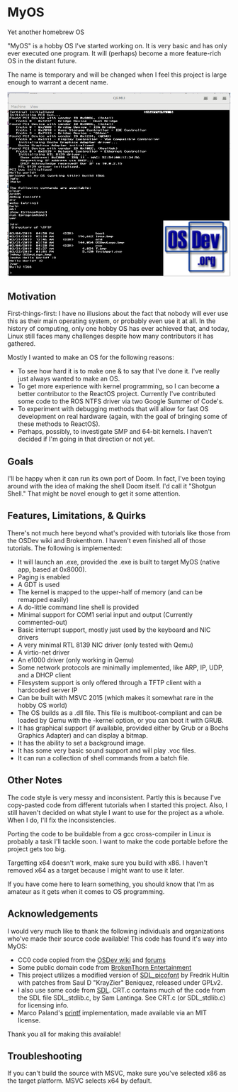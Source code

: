 # MyOS
Yet another homebrew OS

"MyOS" is a hobby OS I've started working on. It is very basic and has only ever executed one program. It will (perhaps) become a more feature-rich OS in the distant future.

The name is temporary and will be changed when I feel this project is large enough to warrant a decent name.

![Screenshot with test image](https://raw.githubusercontent.com/coderTrevor/MyOS/master/Media/Screenshots/MyOS_Graphical1.png "MyOS Screenshot")


## Motivation
First-things-first: I have no illusions about the fact that nobody will ever use this as their main operating system, or probably even use it at all. In the history of computing, only one hobby OS has ever achieved that, and today, Linux still faces many challenges despite how many contributors it has gathered.

Mostly I wanted to make an OS for the following reasons:
* To see how hard it is to make one & to say that I've done it. I've really just always wanted to make an OS.
* To get more experience with kernel programming, so I can become a better contributor to the ReactOS project. Currently I've contributed some code to the ROS NTFS driver via two Google Summer of Code's.
* To experiment with debugging methods that will allow for fast OS development on real hardware (again, with the goal of bringing some of these methods to ReactOS).
* Perhaps, possibly, to investigate SMP and 64-bit kernels. I haven't decided if I'm going in that direction or not yet.

## Goals
I'll be happy when it can run its own port of Doom. In fact, I've been toying around with the idea of making the shell Doom itself. I'd call it "Shotgun Shell." That might be novel enough to get it some attention.

## Features, Limitations, & Quirks
There's not much here beyond what's provided with tutorials like those from the OSDev wiki and Brokenthorn. I haven't even finished all of those tutorials. The following is implemented:
* It will launch an .exe, provided the .exe is built to target MyOS (native app, based at 0x8000).
* Paging is enabled
* A GDT is used
* The kernel is mapped to the upper-half of memory (and can be remapped easily)
* A do-little command line shell is provided
* Minimal support for COM1 serial input and output (Currently commented-out)
* Basic interrupt support, mostly just used by the keyboard and NIC drivers
* A very minimal RTL 8139 NIC driver (only tested with Qemu)
* A virtio-net driver
* An e1000 driver (only working in Qemu)
* Some network protocols are minimally implemented, like ARP, IP, UDP, and a DHCP client
* Filesystem support is only offered through a TFTP client with a hardcoded server IP
* Can be built with MSVC 2015 (which makes it somewhat rare in the hobby OS world)
* The OS builds as a .dll file. This file is multiboot-compliant and can be loaded by Qemu with the -kernel option, or you can boot it with GRUB.
* It has graphical support (if available, provided either by Grub or a Bochs Graphics Adapter) and can display a bitmap.
* It has the ability to set a background image.
* It has some very basic sound support and will play .voc files.
* It can run a collection of shell commands from a batch file.

## Other Notes
The code style is very messy and inconsistent. Partly this is because I've copy-pasted code from different tutorials when I started this project. Also, I still haven't decided on what style I want to use for the project as a whole. When I do, I'll fix the inconsistencies.

Porting the code to be buildable from a gcc cross-compiler in Linux is probably a task I'll tackle soon. I want to make the code portable before the project gets too big.

Targetting x64 doesn't work, make sure you build with x86. I haven't removed x64 as a target because I might want to use it later.

If you have come here to learn something, you should know that I'm as amateur as it gets when it comes to OS programming.

## Acknowledgements
I would very much like to thank the following individuals and organizations who've made their source code available! This code has found it's way into MyOS:
* CC0 code copied from the [OSDev wiki](https://wiki.osdev.org/Expanded_Main_Page) and [forums](http://forum.osdev.org/)
* Some public domain code from [BrokenThorn Entertainment](http://www.brokenthorn.com/Resources/OSDevIndex.html)
* This project utilizes a modified version of [SDL_picofont](http://nurd.se/~noname/?section=sdl_picofont) by Fredrik Hultin with patches from Saul D "KrayZier" Beniquez, released under GPLv2.
* I also use some code from [SDL](https://www.libsdl.org/). CRT.c contains much of the code from the SDL file SDL_stdlib.c, by Sam Lantinga. See CRT.c (or SDL_stdlib.c) for licensing info. 
* Marco Paland's [printf](https://github.com/mpaland) implementation, made available via an MIT license.

Thank you all for making this available!

## Troubleshooting
If you can't build the source with MSVC, make sure you've selected x86 as the target platform. MSVC selects x64 by default.
